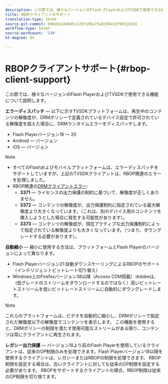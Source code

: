 ```yaml
---
description: この節では、様々なバージョンのFlash PlayerおよびTVSDKで使用できる機能について説明します。
title: RBOPクライアントのサポート
translation-type: tm+mt
source-git-commit: 89bdda1d4bd5c126f19ba75a819942df901183d1
workflow-type: tm+mt
source-wordcount: '338'
ht-degree: 0%

---
```



# RBOPクライアントサポート{#rbop-client-support}

この節では、様々なバージョンのFlash PlayerおよびTVSDKで使用できる機能について説明します。

**エラーディスパッチ**  — 以下に示すTVSDKプラットフォームは、再生中のコンテンツの解像度が、DRMポリシーで定義されているデバイス設定で許可されている解像度を超えた場合に、DRMランタイムエラーをディスパッチします。

* Flash Playerバージョン18 ～ 20
* Android — バージョン
* iOS — バージョン

>[!NOTE]
>
>* すべてのFlashおよびモバイルプラットフォームは、エラーディスパッチをサポートしていますが、上記のTVSDKクライアントは、RBOP関連のエラーを処理しました。
>* RBOP関連の[DRMクライアントエラー](https://help.adobe.com/en_US/primetime/drm/index.html#reference-DRM_Client_Error_Messages):
   >    * **3371**  — ライセンスの出力保護の制約に基づいて、解像度が正しくありません。
   >    * **3372**  — コンテンツの解像度が、出力保護制約に指定されている最大解像度より大きくなっています。（これは、別のデバイス用のコンテンツを挿入しようとした場合に発生する可能性があります）。
   >    * **3373**  — コンテンツの解像度が、現在アクティブな出力保護制約によって指定されている解像度よりも大きくなっています。（つまり、ダウングレードする必要があります）。

>



**自動縮小**  — 縮小に使用する方法は、プラットフォームとFlash Playerのバージョンによって異なります。

* Flash Playerバージョン21:自動ダウンスケーリングによるRBOPのサポート（インテリジェントビットレート切り替え）
* Windows上のFirefoxバージョン38以降（Access CDM搭載）:Adobeは、（低グレードのストリームをダウンロードするのではなく）高いビットレートストリームを低いビットレートストリームに自動的にダウングレードします。

>[!NOTE]
>
>これらのプラットフォームは、ビデオを自動的に縮小し、DRMポリシーで指定された解像度以下の解像度でコンテンツを表示します。 この機能を使用すると、DRMポリシーの制限を満たす使用可能なストリームがある限り、コンテンツは常にクライアントに再生されます。

**レガシー出力保護**  — バージョン18より前のFlash Playerを使用しているクライアントは、従来のOP制限のみを処理できます。Flash Playerバージョン18以降を使用するクライアントは、レガシーまたはRBOPの制限を処理できます。 RBOP制限を設定する場合は、古いクライアントに対しても従来のOP制限を設定する必要があります。 RBOPをサポートするクライアントの場合、RBOP制限は従来のOP制限を切り捨てます。
